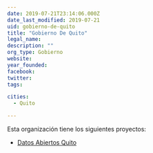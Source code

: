 ```yaml
---
date: 2019-07-21T23:14:06.000Z
date_last_modified: 2019-07-21
uid: gobierno-de-quito
title: "Gobierno De Quito"
legal_name: 
description: ""
org_type: Gobierno
website: 
year_founded: 
facebook: 
twitter: 
tags:

cities: 
  - Quito

---
```


Esta organización tiene los siguientes proyectos:

- [Datos Abiertos Quito](/i/datos-abiertos-quito.html)
